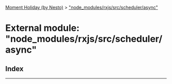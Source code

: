[Moment Holiday (by Nesto)](../README.md) > ["node_modules/rxjs/src/scheduler/async"](../modules/_node_modules_rxjs_src_scheduler_async_.md)

# External module: "node_modules/rxjs/src/scheduler/async"

## Index

---

